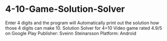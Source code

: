 # 4-10-Game-Solution-Solver
Enter 4 digits and the program will Automatically print out the solution how those 4 digits can make 10.
Solution Solver for 4=10 Video game rated 4.9/5 on Google Play 
Publisher: Sveinn Steinarsson 
Platform: Android
